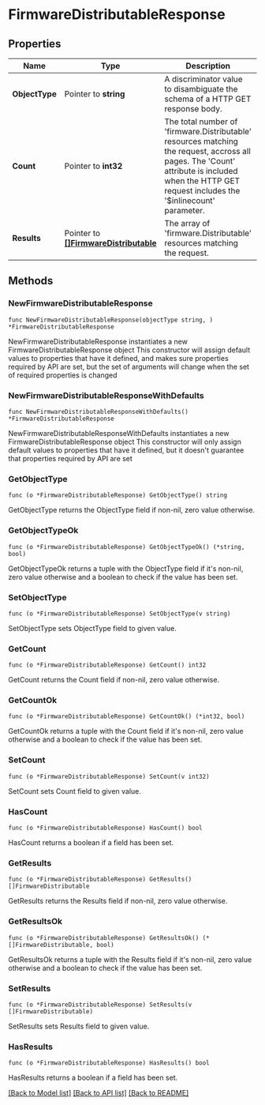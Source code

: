 # FirmwareDistributableResponse

## Properties

Name | Type | Description | Notes
------------ | ------------- | ------------- | -------------
**ObjectType** | Pointer to **string** | A discriminator value to disambiguate the schema of a HTTP GET response body. | 
**Count** | Pointer to **int32** | The total number of &#39;firmware.Distributable&#39; resources matching the request, accross all pages. The &#39;Count&#39; attribute is included when the HTTP GET request includes the &#39;$inlinecount&#39; parameter. | [optional] 
**Results** | Pointer to [**[]FirmwareDistributable**](firmware.Distributable.md) | The array of &#39;firmware.Distributable&#39; resources matching the request. | [optional] 

## Methods

### NewFirmwareDistributableResponse

`func NewFirmwareDistributableResponse(objectType string, ) *FirmwareDistributableResponse`

NewFirmwareDistributableResponse instantiates a new FirmwareDistributableResponse object
This constructor will assign default values to properties that have it defined,
and makes sure properties required by API are set, but the set of arguments
will change when the set of required properties is changed

### NewFirmwareDistributableResponseWithDefaults

`func NewFirmwareDistributableResponseWithDefaults() *FirmwareDistributableResponse`

NewFirmwareDistributableResponseWithDefaults instantiates a new FirmwareDistributableResponse object
This constructor will only assign default values to properties that have it defined,
but it doesn't guarantee that properties required by API are set

### GetObjectType

`func (o *FirmwareDistributableResponse) GetObjectType() string`

GetObjectType returns the ObjectType field if non-nil, zero value otherwise.

### GetObjectTypeOk

`func (o *FirmwareDistributableResponse) GetObjectTypeOk() (*string, bool)`

GetObjectTypeOk returns a tuple with the ObjectType field if it's non-nil, zero value otherwise
and a boolean to check if the value has been set.

### SetObjectType

`func (o *FirmwareDistributableResponse) SetObjectType(v string)`

SetObjectType sets ObjectType field to given value.


### GetCount

`func (o *FirmwareDistributableResponse) GetCount() int32`

GetCount returns the Count field if non-nil, zero value otherwise.

### GetCountOk

`func (o *FirmwareDistributableResponse) GetCountOk() (*int32, bool)`

GetCountOk returns a tuple with the Count field if it's non-nil, zero value otherwise
and a boolean to check if the value has been set.

### SetCount

`func (o *FirmwareDistributableResponse) SetCount(v int32)`

SetCount sets Count field to given value.

### HasCount

`func (o *FirmwareDistributableResponse) HasCount() bool`

HasCount returns a boolean if a field has been set.

### GetResults

`func (o *FirmwareDistributableResponse) GetResults() []FirmwareDistributable`

GetResults returns the Results field if non-nil, zero value otherwise.

### GetResultsOk

`func (o *FirmwareDistributableResponse) GetResultsOk() (*[]FirmwareDistributable, bool)`

GetResultsOk returns a tuple with the Results field if it's non-nil, zero value otherwise
and a boolean to check if the value has been set.

### SetResults

`func (o *FirmwareDistributableResponse) SetResults(v []FirmwareDistributable)`

SetResults sets Results field to given value.

### HasResults

`func (o *FirmwareDistributableResponse) HasResults() bool`

HasResults returns a boolean if a field has been set.


[[Back to Model list]](../README.md#documentation-for-models) [[Back to API list]](../README.md#documentation-for-api-endpoints) [[Back to README]](../README.md)



